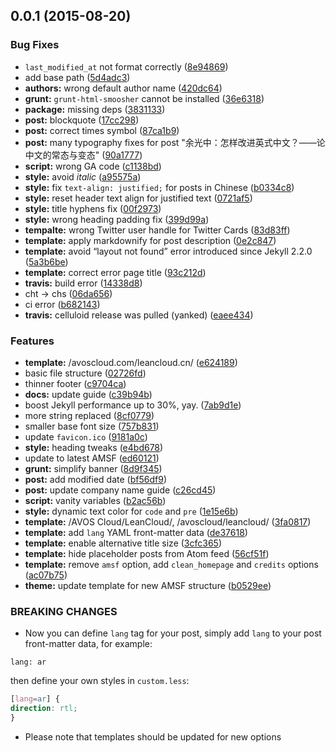 <a name="0.0.1"></a>
## 0.0.1 (2015-08-20)


### Bug Fixes

* `last_modified_at` not format correctly ([8e94869](https://github.com/leancloud/open/commit/8e94869))
* add base path ([5d4adc3](https://github.com/leancloud/open/commit/5d4adc3))
* **authors:** wrong default author name ([420dc64](https://github.com/leancloud/open/commit/420dc64))
* **grunt:** `grunt-html-smoosher` cannot be installed ([36e6318](https://github.com/leancloud/open/commit/36e6318))
* **package:** missing deps ([3831133](https://github.com/leancloud/open/commit/3831133))
* **post:** blockquote ([17cc298](https://github.com/leancloud/open/commit/17cc298))
* **post:** correct times symbol ([87ca1b9](https://github.com/leancloud/open/commit/87ca1b9))
* **post:** many typography fixes for post "余光中：怎样改进英式中文？——论中文的常态与变态" ([90a1777](https://github.com/leancloud/open/commit/90a1777))
* **script:** wrong GA code ([c1138bd](https://github.com/leancloud/open/commit/c1138bd))
* **style:** avoid _italic_ ([a95575a](https://github.com/leancloud/open/commit/a95575a))
* **style:** fix `text-align: justified;` for posts in Chinese ([b0334c8](https://github.com/leancloud/open/commit/b0334c8))
* **style:** reset header text align for justified text ([0721af5](https://github.com/leancloud/open/commit/0721af5))
* **style:** title hyphens fix ([00f2973](https://github.com/leancloud/open/commit/00f2973))
* **style:** wrong heading padding fix ([399d99a](https://github.com/leancloud/open/commit/399d99a))
* **tempalte:** wrong Twitter user handle for Twitter Cards ([83d83ff](https://github.com/leancloud/open/commit/83d83ff))
* **template:** apply markdownify for post description ([0e2c847](https://github.com/leancloud/open/commit/0e2c847))
* **template:** avoid “layout not found” error introduced since Jekyll 2.2.0 ([5a3b6be](https://github.com/leancloud/open/commit/5a3b6be))
* **template:** correct error page title ([93c212d](https://github.com/leancloud/open/commit/93c212d))
* **travis:** build error ([14338d8](https://github.com/leancloud/open/commit/14338d8))
* cht -> chs ([06da656](https://github.com/leancloud/open/commit/06da656))
* ci error ([b682143](https://github.com/leancloud/open/commit/b682143))
* **travis:** celluloid release was pulled (yanked) ([eaee434](https://github.com/leancloud/open/commit/eaee434))

### Features

* **template:** /avoscloud.com/leancloud.cn/ ([e624189](https://github.com/leancloud/open/commit/e624189))
* basic file structure ([02726fd](https://github.com/leancloud/open/commit/02726fd))
* thinner footer ([c9704ca](https://github.com/leancloud/open/commit/c9704ca))
* **docs:** update guide ([c39b94b](https://github.com/leancloud/open/commit/c39b94b))
* boost Jekyll performance up to 30%, yay. ([7ab9d1e](https://github.com/leancloud/open/commit/7ab9d1e))
* more string replaced ([8cf0779](https://github.com/leancloud/open/commit/8cf0779))
* smaller base font size ([757b831](https://github.com/leancloud/open/commit/757b831))
* update `favicon.ico` ([9181a0c](https://github.com/leancloud/open/commit/9181a0c))
* **style:** heading tweaks ([e4bd678](https://github.com/leancloud/open/commit/e4bd678))
* update to latest AMSF ([ed60121](https://github.com/leancloud/open/commit/ed60121))
* **grunt:** simplify banner ([8d9f345](https://github.com/leancloud/open/commit/8d9f345))
* **post:** add modified date ([bf56df9](https://github.com/leancloud/open/commit/bf56df9))
* **post:** update company name guide ([c26cd45](https://github.com/leancloud/open/commit/c26cd45))
* **script:** vanity variables ([b2ac56b](https://github.com/leancloud/open/commit/b2ac56b))
* **style:** dynamic text color for `code` and `pre` ([1e15e6b](https://github.com/leancloud/open/commit/1e15e6b))
* **template:** /AVOS Cloud/LeanCloud/, /avoscloud/leancloud/ ([3fa0817](https://github.com/leancloud/open/commit/3fa0817))
* **template:** add `lang` YAML front-matter data ([de37618](https://github.com/leancloud/open/commit/de37618))
* **template:** enable alternative title size ([3cfc365](https://github.com/leancloud/open/commit/3cfc365))
* **template:** hide placeholder posts from Atom feed ([56cf51f](https://github.com/leancloud/open/commit/56cf51f))
* **template:** remove `amsf` option, add `clean_homepage` and `credits` options ([ac07b75](https://github.com/leancloud/open/commit/ac07b75))
* **theme:** update template for new AMSF structure ([b0529ee](https://github.com/leancloud/open/commit/b0529ee))


### BREAKING CHANGES

* Now you can define `lang` tag for your post, simply add `lang` to your post front-matter data, for example:
```
lang: ar
```
then define your own styles in `custom.less`:
```css
[lang=ar] {
direction: rtl;
}
```
* Please note that templates should be updated for new options


